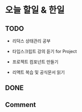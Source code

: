 # 오늘 할일 & 한일

## TODO

- 리덕스 상태관리 공부

- 타입스크립트 강의 듣기 for Project

- 프로젝트 컴포넌트 만들기

- 리액트 복습 및 공식문서 읽기

## DONE

## Comment
